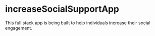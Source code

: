 # increaseSocialSupportApp
This full stack app is being built to help individuals increase their social engagement. 
